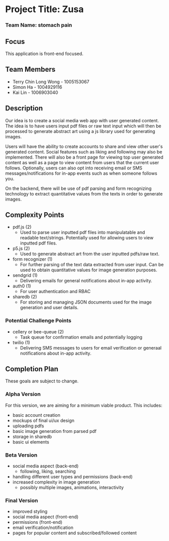 # Project Title: Zusa

### Team Name: stomach pain

## Focus
This application is front-end focused.

## Team Members
* Terry Chin Long Wong - 1005153067
* Simon Ha - 1004929116
* Kai Lin - 1006903040

## Description
Our idea is to create a social media web app with user generated content. The idea is to have users input pdf files or raw text input which will then be processed to generate abstract art using a js library used for generating images.

Users will have the ability to create accounts to share and view other user's generated content. Social features such as liking and following may also be implemented. There will also be a front page for viewing top user generated content as well as a page to view content from users that the current user follows. Optionally, users can also opt into receiving email or SMS messages/notifications for in-app events such as when someone follows you. 

On the backend, there will be use of pdf parsing and form recognizing technology to extract quantitative values from the texts in order to generate images. 

## Complexity Points
* pdf.js (2)
  * Used to parse user inputted pdf files into manipulatable and readable text/strings. Potentially used for allowing users to view inputted pdf files.
* p5.js (2)
  * Used to generate abstract art from the user inputted pdfs/raw text.
* form recognizer (1)
  * For further parsing of the text data extracted from user input. Can be used to obtain quantitative values for image generation purposes. 
* sendgrid (1)
  * Delivering emails for general notifications about in-app activity.
* auth0 (1)
  * For user authentication and RBAC
* sharedb (2)
  * For storing and managing JSON documents used for the image generation and user details.

### Potential Challenge Points
* cellery or bee-queue (2)
  * Task queue for confirmation emails and potentially logging
* twilio (1)
  * Delivering SMS messages to users for email verification or generaal notifications about in-app activity.

## Completion Plan
These goals are subject to change. 

### Alpha Version
For this version, we are aiming for a minimum viable product. This includes:
* basic account creation
* mockups of final ui/ux design
* uploading pdfs
* basic image generation from parsed pdf
* storage in sharedb
* basic ui elements

### Beta Version
* social media aspect (back-end)
  * following, liking, searching
* handling different user types and permissions (back-end)
* increased complexity in image generation
  * possibly multiple images, animations, interactivity

### Final Version
* improved styling
* social media aspect (front-end)
* permissions (front-end)
* email verification/notification
* pages for popular content and subscribed/followed content
